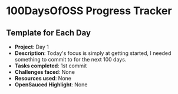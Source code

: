 # 100DaysOfOSS Progress Tracker

## Template for Each Day

- **Project**: Day 1
- **Description**: Today's focus is simply at getting started, I needed something to commit to for the next 100 days.
- **Tasks completed**: 1st commit
- **Challenges faced**: None
- **Resources used**: None
- **OpenSauced Highlight**: None
<br>